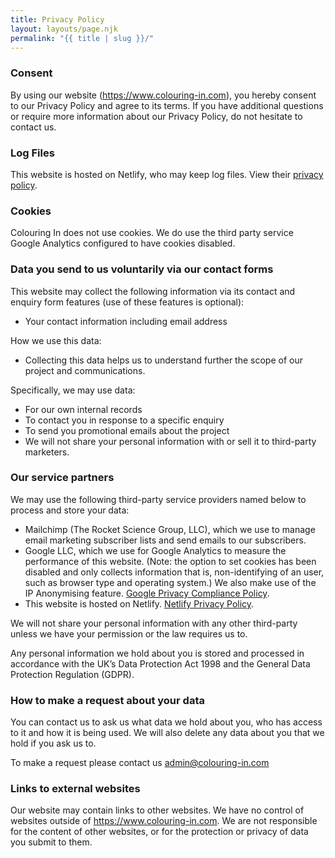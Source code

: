 ```yaml
---
title: Privacy Policy
layout: layouts/page.njk
permalink: "{{ title | slug }}/"
---
```

### Consent

By using our website (<https://www.colouring-in.com>), you hereby consent to our Privacy Policy and agree to its terms. If you have additional questions or require more information about our Privacy Policy, do not hesitate to contact us.

### Log Files

This website is hosted on Netlify, who may keep log files. View their [privacy policy](https://www.netlify.com/gdpr-ccpa).

### Cookies

Colouring In does not use cookies. We do use the third party service Google Analytics configured to have cookies disabled. 

### Data you send to us voluntarily via our contact forms

This website may collect the following information via its contact and enquiry form features (use of these features is optional):

* Your contact information including email address 

How we use this data:

* Collecting this data helps us to understand further the scope of our project and communications.

Specifically, we may use data:

* For our own internal records
* To contact you in response to a specific enquiry
* To send you promotional emails about the project
* We will not share your personal information with or sell it to third-party marketers.

### Our service partners

We may use the following third-party service providers named below to process and store your data:

* Mailchimp (The Rocket Science Group, LLC), which we use to manage email marketing subscriber lists and send emails to our subscribers. 
* Google LLC, which we use for Google Analytics to measure the performance of this website. (Note: the option to set cookies has been disabled and only collects information that is, non-identifying of an user, such as browser type and operating system.) We also make use of the IP Anonymising feature. [Google Privacy Compliance Policy](https://privacy.google.com/businesses/compliance/).
* This website is hosted on Netlify. [Netlify Privacy Policy](https://www.netlify.com/gdpr-ccpa).

We will not share your personal information with any other third-party unless we have your permission or the law requires us to.

Any personal information we hold about you is stored and processed in accordance with the UK’s Data Protection Act 1998 and the General Data Protection Regulation (GDPR).

### How to make a request about your data

You can contact us to ask us what data we hold about you, who has access to it and how it is being used. We will also delete any data about you that we hold if you ask us to.

To make a request please contact us [admin@colouring-in.com](mailto:admin@colouring-in.com)

### Links to external websites

Our website may contain links to other websites. We have no control of websites outside of https://www.colouring-in.com. We are not responsible for the content of other websites, or for the protection or privacy of data you submit to them.
